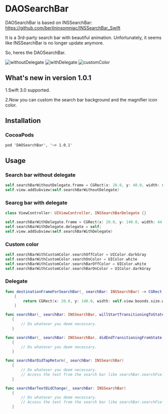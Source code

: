 # DAOSearchBar
DAOSearchBar is based on INSSearchBar: https://github.com/berlininsomniac/INSSearchBar_Swift

It is a 3rd-party search bar with beautiful animation. Unfortunately, it seems like INSSearchBar is no longer update anymore.

So, heres the DAOSearchBar.

![withoutDelegate](https://media.giphy.com/media/3o6vXWksaIn9OFF78I/giphy.gif)
![withDelegate](https://media.giphy.com/media/NEquunOmZLUv6/giphy.gif)
![customColor](https://media.giphy.com/media/EGECl0ncJTUME/giphy.gif)

## What's new in version 1.0.1 ##
1.Swift 3.0 supported.

2.Now you can custom the search bar background and the magnifier icon color.

## Installation ##
### CocoaPods ###
```
pod 'DAOSearchBar', '~> 1.0.1'
```
## Usage ##
### Search bar without delegate ###
```swift
self.searchBarWithoutDelegate.frame = CGRect(x: 20.0, y: 40.0, width: self.view.bounds.width - 40.0, height: 34.0)
self.view.addSubview(self.searchBarWithoutDelegate)
```

### Searcg bar with delegate ###
```swift
class ViewController: UIViewController, INSSearchBarDelegate {}
```

```swift
self.searchBarWithDelegate.frame = CGRect(x: 20.0, y: 140.0, width: 44.0, height: 34.0)
self.searchBarWithDelegate.delegate = self;
self.view.addSubview(self.searchBarWithDelegate)
```

### Custom color ###
```swift
self.searchBarWithCustomColor.searchOffColor = UIColor.darkGray
self.searchBarWithCustomColor.searchOnColor = UIColor.white
self.searchBarWithCustomColor.searchBarOffColor = UIColor.white
self.searchBarWithCustomColor.searchBarOnColor = UIColor.darkGray
```

### Delegate ###
```swift
func destinationFrameForSearchBar(_ searchBar: INSSearchBar) -> CGRect
    {
        return CGRect(x: 20.0, y: 140.0, width: self.view.bounds.size.width - 40.0, height: 34.0)
    }
 ```
 ```swift
 func searchBar(_ searchBar: INSSearchBar, willStartTransitioningToState destinationState: INSSearchBarState)
    {
        // Do whatever you deem necessary.
    }
 ```
 ```swift
 func searchBar(_ searchBar: INSSearchBar, didEndTransitioningFromState previousState: INSSearchBarState)
    {
        // Do whatever you deem necessary.
    }
 ```
 ```swift
 func searchBarDidTapReturn(_ searchBar: INSSearchBar)
    {
        // Do whatever you deem necessary.
        // Access the text from the search bar like searchBar.searchField.text	
    }
 ```
 ```swift
 func searchBarTextDidChange(_ searchBar: INSSearchBar)
    {
        // Do whatever you deem necessary.
        // Access the text from the search bar like searchBar.searchField.text
    }
 ```
